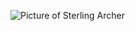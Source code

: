 ![Picture of Sterling Archer](https://play-lh.googleusercontent.com/N18dM4F79H0gGLMJ3i5TmeqIsHq_L9TKicAuUU3CYsVT4SVCWiE6ggfRXasb5VoM_4Ah)
